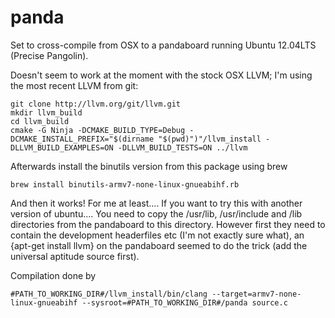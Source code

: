 panda
=====

Set to cross-compile from OSX to a pandaboard running Ubuntu 12.04LTS (Precise Pangolin).

Doesn't seem to work at the moment with the stock OSX LLVM; I'm using the most recent LLVM from git:

    git clone http://llvm.org/git/llvm.git
    mkdir llvm_build
    cd llvm_build
    cmake -G Ninja -DCMAKE_BUILD_TYPE=Debug -DCMAKE_INSTALL_PREFIX="$(dirname "$(pwd)")"/llvm_install -DLLVM_BUILD_EXAMPLES=ON -DLLVM_BUILD_TESTS=ON ../llvm

Afterwards install the binutils version from this package using brew

    brew install binutils-armv7-none-linux-gnueabihf.rb

And then it works! For me at least.... If you want to try this with another version of ubuntu.... You need to copy the /usr/lib, /usr/include and /lib directories from the pandaboard to this directory.
However first they need to contain the development headerfiles etc (I'm not exactly sure what), an {apt-get install llvm} on the pandaboard seemed to do the trick (add the universal aptitude source first).

Compilation done by

    #PATH_TO_WORKING_DIR#/llvm_install/bin/clang --target=armv7-none-linux-gnueabihf --sysroot=#PATH_TO_WORKING_DIR#/panda source.c
